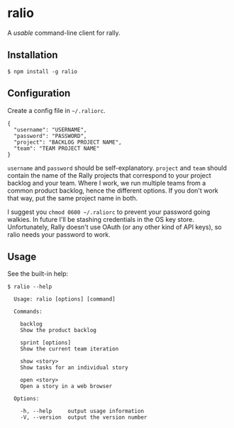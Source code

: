 # ralio

A *usable* command-line client for rally.

## Installation

    $ npm install -g ralio

## Configuration

Create a config file in `~/.raliorc`.

    {
      "username": "USERNAME",
      "password": "PASSWORD",
      "project": "BACKLOG PROJECT NAME",
      "team": "TEAM PROJECT NAME"
    }

`username` and `password` should be self-explanatory.  `project` and `team`
should contain the name of the Rally projects that correspond to your project
backlog and your team.  Where I work, we run multiple teams from a common
product backlog, hence the different options.  If you don't work that way,
put the same project name in both.

I suggest you `chmod 0600 ~/.raliorc` to prevent your password going walkies.
In future I'll be stashing credentials in the OS key store.  Unfortunately,
Rally doesn't use OAuth (or any other kind of API keys), so ralio needs your
password to work.

## Usage

See the built-in help:

    $ ralio --help

      Usage: ralio [options] [command]

      Commands:

        backlog
        Show the product backlog

        sprint [options]
        Show the current team iteration

        show <story>
        Show tasks for an individual story

        open <story>
        Open a story in a web browser

      Options:

        -h, --help     output usage information
        -V, --version  output the version number

